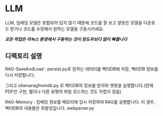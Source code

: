 # LLM

LLM, 임베딩 모델은 포함되어 있지 않기 때문에 코드를 잘 보고 알맞은 모델을 다운로드 받거나 코드를 수정해서 원하는 모델을 구동시키세요.

**_모든 작업은 리눅스 환경에서 구동하는 것이 윈도우보다 많이 빠릅니다_**

## 디렉토리 설명

RAG-SaveAndLoad : persist.py로 원하는 데이터를 벡터DB에 저장, 벡터DB 정보를 다시 저장합니다.

그리고 ollamaragfromdb.py 로 벡터DB의 정보를 받아와 챗봇을 실행합니다.(현재 PDF만 구현, 웹이나 다른 유형의 파일 로드하는 것도 어렵지 않음)

RAG-Memory : 임베딩 정보를 메모리에 임시 저장하여 RAG를 실행합니다. 이 경우, 벡터DB의 내용물은 휘발성입니다.
webparser.py
